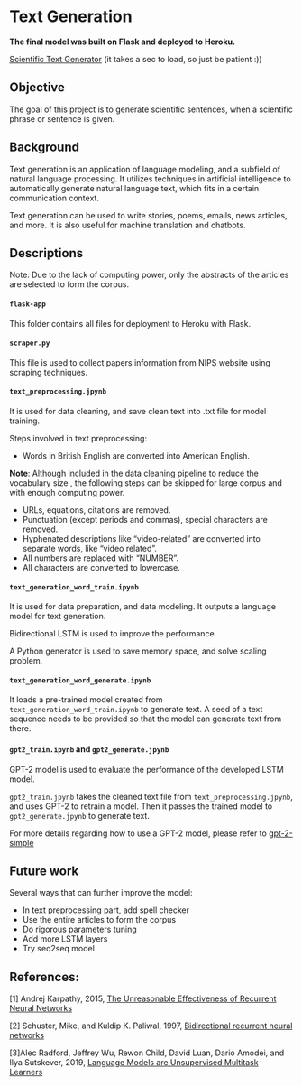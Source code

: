 # Text Generation

**The final model was built on Flask and deployed to Heroku.**

[Scientific Text Generator](https://flask-text-generation.herokuapp.com) (it takes a sec to load, so just be patient :))

## Objective
The goal of this project is to generate scientific sentences, when a scientific phrase or sentence is given. 

## Background
Text generation is an application of language modeling, and a subfield of natural language processing. It utilizes techniques in artificial intelligence to automatically generate natural language text, which fits in a certain communication context.

Text generation can be used to write stories, poems, emails, news articles, and more. It is also useful for machine translation and chatbots.


## Descriptions
Note: Due to the lack of computing power, only the abstracts of the articles are selected to form the corpus.

#### `flask-app` ####
This folder contains all files for deployment to Heroku with Flask.

#### `scraper.py` ####
This file is used to collect papers information from NIPS website using scraping techniques.

#### `text_preprocessing.jpynb` ####
It is used for data cleaning, and save clean text into .txt file for model training.

Steps involved in text preprocessing:
* Words in British English are converted into American English.

**Note**: Although included in the data cleaning pipeline to reduce the vocabulary size , the following steps can be skipped for large corpus and with enough computing power.

* URLs, equations, citations are removed.
* Punctuation (except periods and commas), special characters are removed. 
* Hyphenated descriptions like “video-related” are converted into separate words, like “video related”.
* All numbers are replaced with “NUMBER”. 
* All characters are converted to lowercase. 

#### `text_generation_word_train.ipynb` ####
It is used for data preparation, and data modeling. It outputs a language model for text generation.

Bidirectional LSTM is used to improve the performance.

A Python generator is used to save memory space, and solve scaling problem.

#### `text_generation_word_generate.ipynb` ####
It loads a pre-trained model created from `text_generation_word_train.ipynb` to generate text. A seed of a text sequence needs to be provided so that the model can generate text from there.

#### `gpt2_train.ipynb` and `gpt2_generate.jpynb` ####
GPT-2 model is used to evaluate the performance of the developed LSTM model.

`gpt2_train.jpynb` takes the cleaned text file from `text_preprocessing.jpynb`,  and uses GPT-2 to retrain a model. Then it passes the trained model to `gpt2_generate.jpynb` to generate text.

For more details regarding how to use a GPT-2 model, please refer to [gpt-2-simple](https://github.com/minimaxir/gpt-2-simple)

## Future work
Several ways that can further improve the model:
* In text preprocessing part, add spell checker
* Use the entire articles to form the corpus
* Do rigorous parameters tuning 
* Add more LSTM layers
* Try seq2seq model

## References:
[1] Andrej Karpathy, 2015, [The Unreasonable Effectiveness of Recurrent Neural Networks](http://karpathy.github.io/2015/05/21/rnn-effectiveness/)

[2] Schuster, Mike, and Kuldip K. Paliwal, 1997,  [Bidirectional recurrent neural networks](https://www.researchgate.net/profile/Mike_Schuster/publication/3316656_Bidirectional_recurrent_neural_networks/links/56861d4008ae19758395f85c.pdf) 

[3]Alec Radford, Jeffrey Wu, Rewon Child, David Luan, Dario Amodei, and Ilya Sutskever,  2019, [Language Models are Unsupervised Multitask Learners](https://d4mucfpksywv.cloudfront.net/better-language-models/language-models.pdf)






